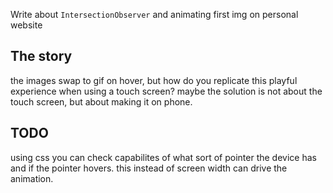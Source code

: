 Write about `IntersectionObserver` and animating first img on personal website

## The story
the images swap to gif on hover, but how do you replicate this playful experience when using a touch screen? maybe the solution is not about the touch screen, but about making it on phone.

## TODO
using css you can check capabilites of what sort of pointer the device has and if the pointer hovers. this instead of screen width can drive the animation.